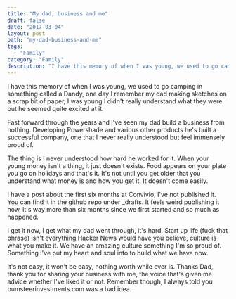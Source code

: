 ```yaml
---
title: "My dad, business and me"
draft: false
date: "2017-03-04"
layout: post
path: "my-dad-business-and-me"
tags:
  - "Family"
category: "Family"
description: "I have this memory of when I was young, we used to go camping in something called a Dandy, one day I remember my dad making sketches on a scrap bit of paper, I was young I didn't really understand what they were but he seemed quite excited at it."
---
```


I have this memory of when I was young, we used to go camping in something called a Dandy, one day I remember my dad making sketches on a scrap bit of paper, I was young I didn't really understand what they were but he seemed quite excited at it.

Fast forward through the years and I've seen my dad build a business from nothing. Developing Powershade and various other products he's built a successful company, one that I never really understood but feel immensely proud of.

The thing is I never understood how hard he worked for it. When your young money isn't a thing, it just doesn't exists. Food appears on your plate you go on holidays and that's it. It's not until you get older that you understand what money is and how you get it. It doesn't come easily.

I have a post about the first six months at Convivio, I've not published it. You can find it in the github repo under _drafts. It feels weird publishing it now, it's way more than six months since we first started and so much as happened.

I get it now, I get what my dad went through, it's hard. Start up life (fuck that phrase) isn't everything Hacker News would have you believe, culture is what you make it. We have an amazing culture something I'm so proud of. Something I've put my heart and soul into to build what we have now.

It's not easy, it won't be easy, nothing worth while ever is. Thanks Dad, thank you for sharing your business with me, the voice that's given me advice whether I've liked it or not. Remember though, I always told you bumsteerinvestments.com was a bad idea.
